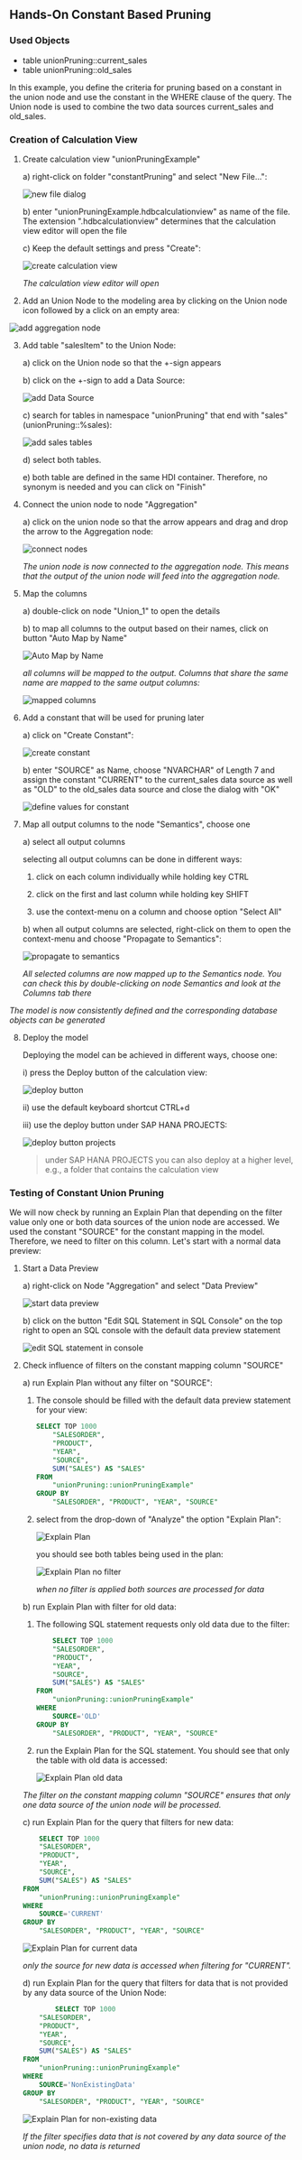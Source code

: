 ## Hands-On Constant Based Pruning

### Used Objects
- table unionPruning::current_sales
- table unionPruning::old_sales

In this example, you define the criteria for pruning based on a constant in the union node and use the constant in the WHERE clause of the query. The Union node is used to combine the two data sources current_sales and old_sales. 

### Creation of Calculation View

1. Create calculation view "unionPruningExample"

    a) right-click on folder "constantPruning" and select "New File...":
    
    ![new file dialog](../screenshots/newFileDialog.png) 

    b) enter "unionPruningExample.hdbcalculationview" as name of the file. The extension ".hdbcalculationview" determines that the calculation view editor will open the file

    c) Keep the default settings and press "Create":

    ![create calculation view](../screenshots/createCV.png)

    *The calculation view editor will open*

2. Add an Union Node to the modeling area by clicking on the Union node icon followed by a click on an empty area:

![add aggregation node](../screenshots/addUnionNode.png)

3. Add table "salesItem" to the Union Node:

    a) click on the Union node so that the +-sign appears

    b) click on the +-sign to add a Data Source:

    ![add Data Source](../screenshots/addDataSource.png)
   
    c) search for tables in namespace "unionPruning" that end with "sales" (unionPruning::%sales):

    ![add sales tables](../screenshots/selectSalesTables.png)

    d) select both tables. 
    
    e) both table are defined in the same HDI container. Therefore, no synonym is needed and you can click on "Finish"
    
4. Connect the union node to node "Aggregation"

    a) click on the union node so that the arrow appears and drag and drop the arrow to the Aggregation node:

    ![connect nodes](../screenshots/connectNodes.png)

    *The union node is now connected to the aggregation node. This means that the output of the union node will feed into the aggregation node.*

5. Map the columns

    a) double-click on node "Union_1" to open the details

    b) to map all columns to the output based on their names, click on button "Auto Map by Name"

    ![Auto Map by Name](../screenshots/autoMapByName.png)

    *all columns will be mapped to the output. Columns that share the same name are mapped to the same output columns:*

    ![mapped columns](../screenshots/mappedColumns.png)

6. Add a constant that will be used for pruning later

    a) click on "Create Constant":

    ![create constant](../screenshots/createConstant.png)

    b) enter "SOURCE" as Name, choose "NVARCHAR" of Length 7 and assign the constant "CURRENT" to the current_sales data source as well as "OLD" to the old_sales data source and close the dialog with "OK"

    ![define values for constant](../screenshots/constantConfiguration.png)

7. Map all output columns to the node "Semantics", choose one

    a) select all output columns

    selecting all output columns can be done in different ways:
        
     1. click on each column individually while holding key CTRL
        
     2. click on the first and last column while holding key SHIFT
       
     3. use the context-menu on a column and choose option "Select All"
    
    b) when all output columns are selected, right-click on them to open the context-menu and choose "Propagate to Semantics":

    ![propagate to semantics](../screenshots/propagateToSemantics.png)

    *All selected columns are now mapped up to the Semantics node. You can check this by double-clicking on node Semantics and look at the Columns tab there*


*The model is now consistently defined and the corresponding database objects can be generated*

8. Deploy the model

    Deploying the model can be achieved in different ways, choose one:

    i) press the Deploy button of the calculation view:

    ![deploy button](../screenshots/deployButton.png)

    ii) use the default keyboard shortcut CTRL+d

    iii) use the deploy button under SAP HANA PROJECTS:

    ![deploy button projects](../screenshots/deployProject.png)

    > under SAP HANA PROJECTS you can also deploy at a higher level, e.g., a folder that contains the calculation view


### Testing of Constant Union Pruning

We will now check by running an Explain Plan that depending on the filter value only one or both data sources of the union node are accessed. We used the constant "SOURCE" for the constant mapping in the model. Therefore, we need to filter on this column.
Let's start with a normal data preview:

1. Start a Data Preview

    a) right-click on Node "Aggregation" and select "Data Preview"

    ![start data preview](../screenshots/startDataPreview.png)

    b) click on the button "Edit SQL Statement in SQL Console" on the top right to open an SQL console with the default data preview statement

    ![edit SQL statement in console](../screenshots/editSQLStatement.png)


2. Check influence of filters on the constant mapping column "SOURCE"

    a) run Explain Plan without any filter on "SOURCE":

    1) The console should be filled with the default data preview statement for your view:

        ```SQL
        SELECT TOP 1000
            "SALESORDER",
            "PRODUCT",
            "YEAR",
            "SOURCE",
            SUM("SALES") AS "SALES"
        FROM 
            "unionPruning::unionPruningExample"
        GROUP BY 
            "SALESORDER", "PRODUCT", "YEAR", "SOURCE"
        ```

    2) select from the drop-down of "Analyze" the option "Explain Plan":

        ![Explain Plan](../screenshots/explainPlan.png)

        you should see both tables being used in the plan:

        ![Explain Plan no filter](../screenshots/explainPlanNoFilter.png)

        *when no filter is applied both sources are processed for data*

    b) run Explain Plan with filter for old data:

    1) The following SQL statement requests only old data due to the filter:

        ```SQL
            SELECT TOP 1000
            "SALESORDER",
            "PRODUCT",
            "YEAR",
            "SOURCE",
            SUM("SALES") AS "SALES"
        FROM 
            "unionPruning::unionPruningExample"
        WHERE 
            SOURCE='OLD'
        GROUP BY 
            "SALESORDER", "PRODUCT", "YEAR", "SOURCE"
        ```
    2) run the Explain Plan for the SQL statement. You should see that only the table with old data is accessed:

        ![Explain Plan old data](../screenshots/explainPlanOldData.png)

    *The filter on the constant mapping column "SOURCE" ensures that only one data source of the union node will be processed.*

    c) run Explain Plan for the query that filters for new data:    
    ```SQL
        SELECT TOP 1000
	    "SALESORDER",
	    "PRODUCT",
	    "YEAR",
	    "SOURCE",
	    SUM("SALES") AS "SALES"
    FROM 
        "unionPruning::unionPruningExample"
    WHERE 
        SOURCE='CURRENT'
    GROUP BY 
        "SALESORDER", "PRODUCT", "YEAR", "SOURCE"
    ```

    ![Explain Plan for current data](../screenshots/explainPlanCurrentData.png)

    *only the source for new data is accessed when filtering for "CURRENT".*

    d) run Explain Plan for the query that filters for data that is not provided by any data source of the Union Node:

    ```SQL
            SELECT TOP 1000
	    "SALESORDER",
	    "PRODUCT",
	    "YEAR",
	    "SOURCE",
	    SUM("SALES") AS "SALES"
    FROM 
        "unionPruning::unionPruningExample"
    WHERE 
        SOURCE='NonExistingData'
    GROUP BY 
        "SALESORDER", "PRODUCT", "YEAR", "SOURCE"
    ```

    ![Explain Plan for non-existing data](../screenshots/explainPlanNonExistingData.png)

    *If the filter specifies data that is not covered by any data source of the union node, no data is returned*
